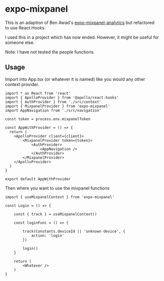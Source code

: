 # expo-mixpanel

This is an adaption of Ben Awad's [expo-mixpanel-analytics](https://github.com/benawad/expo-mixpanel-analytics/tree/master/src) but refactored to use React Hooks.

I used this in a project which has now ended. However, it might be useful for someone else.

Note: I have not tested the people functions.

## Usage

Import into App.tsx (or whatever it is named) like you would any other context provider.

```
import * as React from 'react'
import { ApolloProvider } from '@apollo/react-hooks'
import { AuthProvider } from './src/context'
import { MixpanelProvider } from 'expo-mixpanel'
import AppNavigation from './src/navigation'

const token = process.env.mixpanelToken

const AppWithProvider = () => {
  return (
    <ApolloProvider client={client}>
        <MixpanelProvider token={token}>
            <AuthProvider>
                <AppNavigation />
            </AuthProvider>
        </MixpanelProvider>
    </ApolloProvider>
  )
}

export default AppWithProvider

```

Then where you want to use the mixpanel functions

```
import { useMixpanelContext } from 'expo-mixpanel'

const Login = () => {

    const { track } = useMixpanelContext()

    const loginFunc = () => {

        track(Constants.deviceId || 'unknown device', {
            action: 'login'
        })

        login()
    }

    return (
        <Whatever />
    )
}
```
